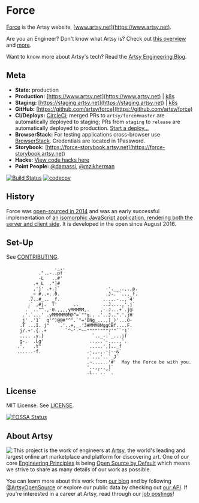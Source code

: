 # Force

[Force](https://github.com/artsy/force) is the Artsy website, [www.artsy.net](https://www.artsy.net).

Are you an Engineer? Don't know what Artsy is? Check out [this overview](https://github.com/artsy/meta/blob/master/meta/what_is_artsy.md) and [more](https://github.com/artsy/meta/blob/master/README.md).

Want to know more about Artsy's tech? Read the [Artsy Engineering Blog](http://artsy.github.io).

## Meta

- **State:** production
- **Production:** [https://www.artsy.net](https://www.artsy.net) | [k8s](https://kubernetes.prd.artsy.systems/#/search?q=force&namespace=default)
- **Staging:** [https://staging.artsy.net](https://staging.artsy.net) | [k8s](https://kubernetes.stg.artsy.systems/#/search?q=force&namespace=default)
- **GitHub:** [https://github.com/artsy/force](https://github.com/artsy/force)
- **CI/Deploys:** [CircleCi](https://circleci.com/gh/artsy/force); merged PRs to `artsy/force#master` are automatically deployed to staging; PRs from `staging` to `release` are automatically deployed to production. [Start a deploy...](https://github.com/artsy/force/compare/release...staging?expand=1)
- **BrowserStack:** For testing applications cross-browser use [BrowserStack](https://browserstack.com). Credentials are located in 1Password.
- **Storybook:** [https://force-storybook.artsy.net](https://force-storybook.artsy.net)
- **Hacks:** [View code hacks here](./HACKS.md)
- **Point People:** [@damassi](https://github.com/damassi), [@mzikherman](https://github.com/mzikherman)

[![Build Status](https://circleci.com/gh/artsy/force.svg?style=svg)](https://circleci.com/gh/artsy/force)
[![codecov](https://codecov.io/gh/artsy/force/branch/master/graph/badge.svg)](https://codecov.io/gh/artsy/force)

## History

Force was [open-sourced in 2014](http://artsy.github.io/blog/2014/09/05/we-open-sourced-our-isomorphic-javascript-website) and was an early successful implementation of [an isomorphic JavaScript application, rendering both the server and client side](http://artsy.github.io/blog/2013/11/30/rendering-on-the-server-and-client-in-node-dot-js). It is developed in the open since August 2016.

## Set-Up

See [CONTRIBUTING](CONTRIBUTING.md).

```
                  ._,.
            ."..-..pf
            -L   ..#'
          .+_L  ."]#
          ,'j' .+.j`                 -'.__..,.,p.
         _~ #..<..0.                 .J-.``..._f.
        .7..#_.. _f.                .....-..,`4'
        ;` ,#j.  T'      ..         ..J....,'.j`
       .` .."^.,-0.,,,,yMMMMM,.    ,-.J...+`.j@
      .'.`...' .yMMMMM0M@^=`""g.. .'..J..".'.jH
      j' .'1`  q'^)@@#"^".`"='BNg_...,]_)'...0-
     .T ...I. j"    .'..+,_.'3#MMM0MggCBf....F.
     j/.+'.{..+       `^~'-^~~""""'"""?'"``'1`
     .... .y.}                  `.._-:`_...jf
     g-.  .Lg'                 ..,..'-....,'.
    .'.   .Y^                  .....',].._f
    ......-f.                 .-,,.,.-:--&`
                              .`...'..`_J`
                              .~......'#'  May the Force be with you.
                              '..,,.,_]`
                              .L..`..``.
```

## License

MIT License. See [LICENSE](LICENSE).

[![FOSSA Status](https://app.fossa.io/api/projects/git%2Bgithub.com%2Fartsy%2Fforce.svg?type=large)](https://app.fossa.io/projects/git%2Bgithub.com%2Fartsy%2Fforce?ref=badge_large)

## About Artsy

<a href="https://www.artsy.net/">
  <img align="left" src="https://avatars2.githubusercontent.com/u/546231?s=200&v=4"/>
</a>

This project is the work of engineers at [Artsy][footer_website], the world's
leading and largest online art marketplace and platform for discovering art.
One of our core [Engineering Principles][footer_principles] is being [Open
Source by Default][footer_open] which means we strive to share as many details
of our work as possible.

You can learn more about this work from [our blog][footer_blog] and by following
[@ArtsyOpenSource][footer_twitter] or explore our public data by checking out
[our API][footer_api]. If you're interested in a career at Artsy, read through
our [job postings][footer_jobs]!

[footer_website]: https://www.artsy.net/
[footer_principles]: https://github.com/artsy/README/blob/master/culture/engineering-principles.md
[footer_open]: https://github.com/artsy/README/blob/master/culture/engineering-principles.md#open-source-by-default
[footer_blog]: https://artsy.github.io/
[footer_twitter]: https://twitter.com/ArtsyOpenSource
[footer_api]: https://developers.artsy.net/
[footer_jobs]: https://www.artsy.net/jobs
